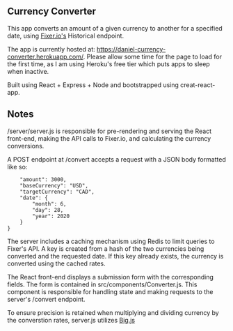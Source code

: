 ## Currency Converter

This app converts an amount of a given currency to another for a specified date, using [Fixer.io's](https://fixer.io/) Historical endpoint. 

The app is currently hosted at: https://daniel-currency-converter.herokuapp.com/. Please allow some time for the page to load for the first time, as I am using Heroku's free tier which puts apps to sleep when inactive.

Built using React + Express + Node and bootstrapped using creat-react-app.

## Notes

/server/server.js is responsible for pre-rendering and serving the React front-end, making the API calls to Fixer.io, and calculating the currency conversions.

A POST endpoint at /convert accepts a request with a JSON body formatted like so:

```{
    "amount": 3000,
    "baseCurrency": "USD",
    "targetCurrency": "CAD",
    "date": {
        "month": 6,
        "day": 28,
        "year": 2020
    }
}
```

The server includes a caching mechanism using Redis to limit queries to Fixer's API. A key is created from a hash of the two currencies being converted and the requested date. If this key already exists, the currency is converted using the cached rates.

The React front-end displays a submission form with the corresponding fields. The form is contained in src/components/Converter.js. This component is responsible for handling state and making requests to the server's /convert endpoint.

To ensure precision is retained when multiplying and dividing currency by the converstion rates, server.js utilizes [Big.js](http://mikemcl.github.io/big.js/) 

